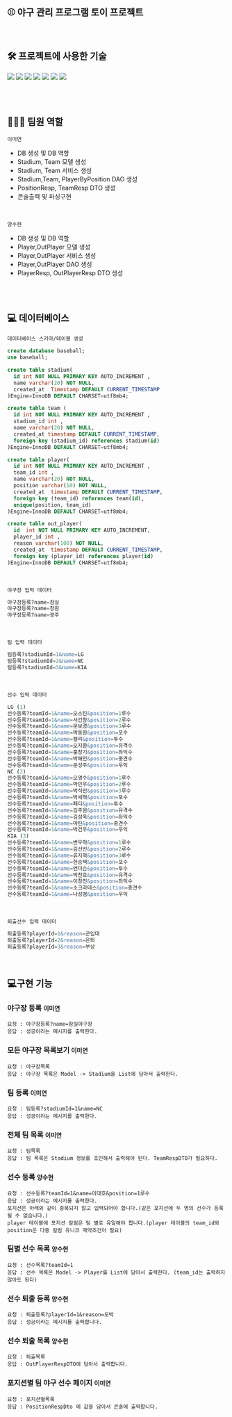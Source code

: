 ## ⚾️ 야구 관리 프로그램 토이 프로젝트
<br>

## 🛠 프로젝트에 사용한 기술
<img src="https://img.shields.io/badge/Java 11-FF160B?style=flat-square&logo=java&logoColor=white"> <img src="https://img.shields.io/badge/JDBC-A9225C?style=flat-square&logo=java&logoColor=white"> <img src="https://img.shields.io/badge/Gradle-02303A?style=flat-square&logo=gradle&logoColor=white"> <img src="https://img.shields.io/badge/MySQL-4479A1?style=flat-square&logo=mysql&logoColor=white"> <img src="https://img.shields.io/badge/IntelliJ IDEA-000000?style=flat-square&logo=IntelliJ IDEA&logoColor=white"> <img src="https://img.shields.io/badge/github-181717?style=flat-square&logo=github&logoColor=white"> <img src="https://img.shields.io/badge/notion-000000?style=flat-square&logo=notion&logoColor=white">

<br><br>
## 👩🏻‍💻 팀원 역할
`이미연`
- DB 생성 및 DB 역할
- Stadium, Team 모델 생성
- Stadium, Team 서비스 생성
- Stadium,Team, PlayerByPosition DAO 생성
- PositionResp, TeamResp DTO 생성
- 콘솔출력 및 파싱구현

<br>

`양수현`
- DB 생성 및 DB 역할
- Player,OutPlayer 모델 생성
- Player,OutPlayer 서비스 생성
- Player,OutPlayer DAO 생성
- PlayerResp, OutPlayerResp DTO 생성

<br><br>
## 💻 데이터베이스
`데이터베이스 스키마/테이블 생성`
``` sql
create database baseball;
use baseball;

create table stadium(
  id int NOT NULL PRIMARY KEY AUTO_INCREMENT ,
  name varchar(20) NOT NULL,
  created_at  Timestamp DEFAULT CURRENT_TIMESTAMP
)Engine=InnoDB DEFAULT CHARSET=utf8mb4;

create table team (
  id int NOT NULL PRIMARY KEY AUTO_INCREMENT ,
  stadium_id int ,
  name varchar(20) NOT NULL,
  created_at timestamp DEFAULT CURRENT_TIMESTAMP,
  foreign key (stadium_id) references stadium(id)
)Engine=InnoDB DEFAULT CHARSET=utf8mb4;

create table player(
  id int NOT NULL PRIMARY KEY AUTO_INCREMENT ,
  team_id int ,
  name varchar(20) NOT NULL,
  position varchar(10) NOT NULL,
  created_at  timestamp DEFAULT CURRENT_TIMESTAMP,
  foreign key (team_id) references team(id),
  unique(position, team_id)
)Engine=InnoDB DEFAULT CHARSET=utf8mb4;

create table out_player(
  id  int NOT NULL PRIMARY KEY AUTO_INCREMENT,
  player_id int ,
  reason varchar(100) NOT NULL,
  created_at  timestamp DEFAULT CURRENT_TIMESTAMP,
  foreign key (player_id) references player(id)
)Engine=InnoDB DEFAULT CHARSET=utf8mb4;
```
<br>

`야구장 입력 데이터`
``` sql
야구장등록?name=잠실
야구장등록?name=창원
야구장등록?name=광주
```
<br>

`팀 입력 데이터`
```sql
팀등록?stadiumId=1&name=LG
팀등록?stadiumId=2&name=NC
팀등록?stadiumId=3&name=KIA
```
<br>

`선수 입력 데이터`
```sql
LG (1) 
선수등록?teamId=1&name=오스틴&position=1루수
선수등록?teamId=1&name=서건창&position=2루수
선수등록?teamId=1&name=문보경&position=3루수
선수등록?teamId=1&name=박동원&position=포수
선수등록?teamId=1&name=켈리&position=투수
선수등록?teamId=1&name=오지환&position=유격수
선수등록?teamId=1&name=홍창기&position=좌익수
선수등록?teamId=1&name=박해민&position=중견수
선수등록?teamId=1&name=문성주&position=우익
NC (2)
선수등록?teamId=1&name=오영수&position=1루수
선수등록?teamId=1&name=박민우&position=2루수
선수등록?teamId=1&name=박석민&position=3루수
선수등록?teamId=1&name=박세혁&position=포수
선수등록?teamId=1&name=페디&position=투수
선수등록?teamId=1&name=김주원&position=유격수
선수등록?teamId=1&name=김성욱&position=좌익수
선수등록?teamId=1&name=마틴&position=중견수
선수등록?teamId=1&name=박건우&position=우익
KIA (3)
선수등록?teamId=1&name=변우혁&position=1루수
선수등록?teamId=1&name=김선빈&position=2루수
선수등록?teamId=1&name=류지혁&position=3루수
선수등록?teamId=1&name=한승택&position=포수
선수등록?teamId=1&name=앤더슨&position=투수
선수등록?teamId=1&name=박찬호&position=유격수
선수등록?teamId=1&name=이창진&position=좌익수
선수등록?teamId=1&name=소크라테스&position=중견수
선수등록?teamId=1&name=나성범&position=우익
```
<br>

`퇴출선수 입력 데이터`
```sql
퇴출등록?playerId=1&reason=군입대
퇴출등록?playerId=2&reason=은퇴
퇴출등록?playerId=3&reason=부상
```
<br>

## 💻구현 기능

### 야구장 등록 ```이미연```

````
요청 : 야구장등록?name=잠실야구장
응답 : 성공이라는 메시지를 출력한다.
````

### 모든 야구장 목록보기 ```이미연```

````
요청 : 야구장목록
응답 : 야구장 목록은 Model -> Stadium을 List에 담아서 출력한다.
````



### 팀 등록 ```이미연```

````
요청 : 팀등록?stadiumId=1&name=NC
응답 : 성공이라는 메시지를 출력한다.
````


### 전체 팀 목록 ```이미연```

````
요청 : 팀목록
응답 : 팀 목록은 Stadium 정보를 조인해서 출력해야 된다. TeamRespDTO가 필요하다.
````


### 선수 등록 ```양수현```

````
요청 : 선수등록?teamId=1&name=이대호&position=1루수
응답 : 성공이라는 메시지를 출력한다.
포지션은 아래와 같이 중복되지 않고 입력되어야 합니다.(같은 포지션에 두 명의 선수가 등록될 수 없습니다.)
player 테이블에 포지션 칼럼은 팀 별로 유일해야 합니다.(player 테이블의 team_id와 position은 다중 칼럼 유니크 제약조건이 필요)
````



### 팀별 선수 목록 ```양수현```

````
요청 : 선수목록?teamId=1
응답 : 선수 목록은 Model -> Player를 List에 담아서 출력한다. (team_id는 출력하지 않아도 된다)
````


### 선수 퇴출 등록 ```양수현```

````
요청 : 퇴출등록?playerId=1&reason=도박
응답 : 성공이라는 메시지를 출력합니다.
````

### 선수 퇴출 목록 ```양수현```

```
요청 : 퇴출목록
응답 : OutPlayerRespDTO에 담아서 출력합니다.
```

### 포지션별 팀 야구 선수 페이지 ```이미연```

````
요청 : 포지션별목록
응답 : PositionRespDto 에 값을 담아서 콘솔에 출력합니다.
````
